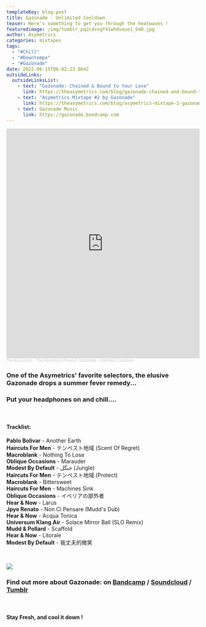 ```yaml
---
templateKey: blog-post
title: Gazonade - Unlimited Cooldown
teaser: Here's something to get you through the heatwaves !
featuredimage: /img/tumblr_pq2cdvxgf41wh8veuo1_640.jpg
author: Asymetrics
categories: mixtapes
tags:
  - "#Chill"
  - "#Downtempo"
  - "#Gazonade"
date: 2022-06-15T06:02:23.864Z
outsideLinks:
  outsideLinksList:
    - text: "Gazonade: Chained & Bound to Your Love"
      link: https://theasymetrics.com/blog/gazonade-chained-and-bound-to-your-love/
    - text: "Asymetrics Mixtape #2 by Gazonade"
      link: https://theasymetrics.com/blog/asymetrics-mixtape-2-gazonade/
    - text: Gazonade Music
      link: https://gazonade.bandcamp.com
---
```

<iframe width="100%" height="600" scrolling="no" frameborder="no" allow="autoplay" src="https://w.soundcloud.com/player/?url=https%3A//api.soundcloud.com/tracks/1284014383&color=%23ff5500&auto_play=false&hide_related=false&show_comments=true&show_user=true&show_reposts=false&show_teaser=true&visual=true"></iframe><div style="font-size: 10px; color: #cccccc;line-break: anywhere;word-break: normal;overflow: hidden;white-space: nowrap;text-overflow: ellipsis; font-family: Interstate,Lucida Grande,Lucida Sans Unicode,Lucida Sans,Garuda,Verdana,Tahoma,sans-serif;font-weight: 100;"><a href="https://soundcloud.com/the-asymetrics" title="The Asymetrics" target="_blank" style="color: #cccccc; text-decoration: none;">The Asymetrics</a> · <a href="https://soundcloud.com/the-asymetrics/the-asymetrics-present-gazonade-unlimited-cooldown" title="The Asymetrics Present: Gazonade - Unlimited Cooldown" target="_blank" style="color: #cccccc; text-decoration: none;">The Asymetrics Present: Gazonade - Unlimited Cooldown</a></div>



### One of the Asymetrics' favorite selectors, the elusive Gazonade drops a summer fever remedy... 

### Put your headphones on and chill....

<br>

#### Tracklist:

**Pablo Bolivar** - Another Earth\
**Haircuts For Men** - テンペスト地域 (Scent Of Regret)\
**Macroblank** - Nothing To Lose\
**Oblique Occasions** - Marauder\
**Modest By Default** - جنگل (Jungle)\
**Haircuts For Men** - テンペスト地域 (Protect)\
**Macroblank** - Bittersweet\
**Haircuts For Men** - Machines Sink\
**Oblique Occasions** - イベリアの部外者\
**Hear & Now** - Larus\
**Jpye Renato** - Non Ci Pensare (Mudd's Dub)\
**Hear & Now** - Acqua Tonica\
**Universum Klang Air** - Solace Mirror Ball (SLO Remix)\
**Mudd & Pollard** - Scaffold\
**Hear & Now** - Litorale\
**Modest By Default** - 我丈夫的微笑

<br>



![](/img/screenshot_2020-10-20-the-asymetrics.png)



### Find out more about Gazonade: on [Bandcamp](https://gazonade.bandcamp.com) / [Soundcloud](https://soundcloud.com/gazonade) / [Tumblr](https://gazonade.tumblr.com)

<br>

#### Stay Fresh, and cool it down !